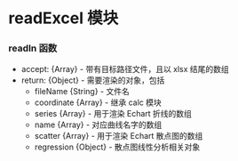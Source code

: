 # readExcel 模块

### readIn 函数
- accept: {Array} - 带有目标路径文件，且以 xlsx 结尾的数组
- return: {Object} - 需要渲染的对象，包括
  - fileName {String} - 文件名
  - coordinate {Array} - 继承 calc 模块
  - series {Array} - 用于渲染 Echart 折线的数组
  - name {Array} - 对应曲线名字的数组
  - scatter {Array} - 用于渲染 Echart 散点图的数组
  - regression {Object} - 散点图线性分析相关对象
